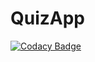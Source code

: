 # QuizApp
[![Codacy Badge](https://api.codacy.com/project/badge/Grade/f1b872765f7e411e814b60c4599579da)](https://app.codacy.com/app/IsaqueCoelho/QuizApp?utm_source=github.com&utm_medium=referral&utm_content=IsaqueCoelho/QuizApp&utm_campaign=Badge_Grade_Dashboard)